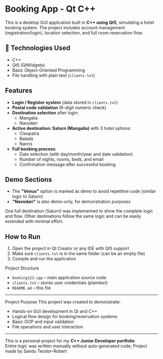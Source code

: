 # Booking App - Qt C++

This is a desktop GUI application built in **C++ using Qt5**, simulating a hotel booking system. The project includes account management (registration/login), location selection, and full room reservation flow.

## 🔧 Technologies Used
- C++  
- Qt5 (QtWidgets)  
- Basic Object-Oriented Programming  
- File handling with plain text (`clients.txt`)

##  Features
- **Login / Register system** (data stored in `clients.txt`)
- **Postal code validation** (6-digit numeric check)
- **Destination selection** after login:
  - Mangalia
  - Navodari
- **Active destination: Saturn (Mangalia)** with 3 hotel options:
  - Cleopatra
  - Balada
  - Narcis
- **Full booking process**:
  - Date selection (with day/month/year and date validation)
  - Number of nights, rooms, beds, and email
  - Confirmation message after successful booking

##  Demo Sections
- The **"Venus"** option is marked as demo to avoid repetitive code (similar logic to Saturn)
- **"Navodari"** is also demo-only, for demonstration purposes

One full destination (Saturn) was implemented to show the complete logic and flow. Other destinations follow the same logic and can be easily extended with minimal effort.


##  How to Run
1. Open the project in Qt Creator or any IDE with Qt5 support
2. Make sure `clients.txt` is in the same folder (can be an empty file)
3. Compile and run the application

 Project Structure
- `booking123.cpp` – main application source code
- `clients.txt` – stores user credentials (plaintext)
- `README.md` – this file

---

  Project Purpose
This project was created to demonstrate:
- Hands-on GUI development in Qt and C++
- Logical flow design for booking/reservation systems
- Basic OOP and input validation
- File operations and user interaction

---

 This is a personal project for my **C++ Junior Developer portfolio**.  
 Entire logic was written manually without auto-generated code,
 Project made by Sandu Teodor-Robert
